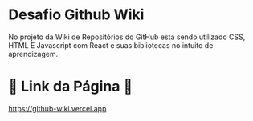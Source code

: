 # Desafio Github Wiki
No projeto da Wiki de Repositórios do GitHub esta sendo utilizado CSS, HTML E Javascript com React e suas bibliotecas no intuito de aprendizagem.
# 🔸 Link da Página 🔸
https://github-wiki.vercel.app
